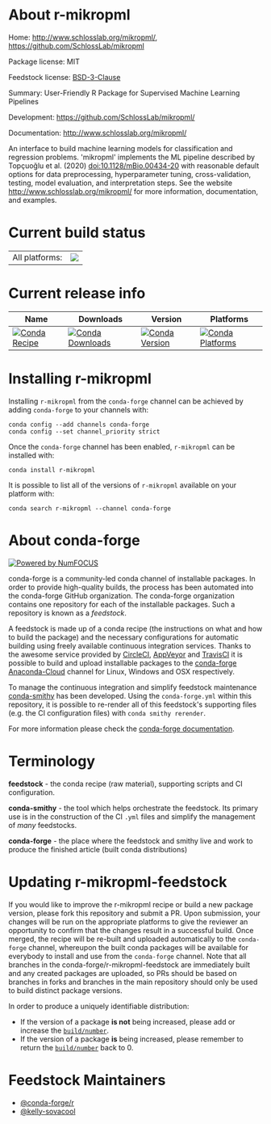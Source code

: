About r-mikropml
================

Home: http://www.schlosslab.org/mikropml/, https://github.com/SchlossLab/mikropml

Package license: MIT

Feedstock license: [BSD-3-Clause](https://github.com/conda-forge/r-mikropml-feedstock/blob/master/LICENSE.txt)

Summary: User-Friendly R Package for Supervised Machine Learning Pipelines

Development: https://github.com/SchlossLab/mikropml/

Documentation: http://www.schlosslab.org/mikropml/

An interface to build machine learning models for classification and regression problems. 'mikropml' implements the ML pipeline described by Topçuoğlu et al. (2020) <doi:10.1128/mBio.00434-20> with reasonable default options for data preprocessing, hyperparameter tuning, cross-validation, testing, model evaluation, and interpretation steps. See the website <http://www.schlosslab.org/mikropml/> for more information, documentation, and examples.

Current build status
====================


<table><tr><td>All platforms:</td>
    <td>
      <a href="https://dev.azure.com/conda-forge/feedstock-builds/_build/latest?definitionId=11288&branchName=master">
        <img src="https://dev.azure.com/conda-forge/feedstock-builds/_apis/build/status/r-mikropml-feedstock?branchName=master">
      </a>
    </td>
  </tr>
</table>

Current release info
====================

| Name | Downloads | Version | Platforms |
| --- | --- | --- | --- |
| [![Conda Recipe](https://img.shields.io/badge/recipe-r--mikropml-green.svg)](https://anaconda.org/conda-forge/r-mikropml) | [![Conda Downloads](https://img.shields.io/conda/dn/conda-forge/r-mikropml.svg)](https://anaconda.org/conda-forge/r-mikropml) | [![Conda Version](https://img.shields.io/conda/vn/conda-forge/r-mikropml.svg)](https://anaconda.org/conda-forge/r-mikropml) | [![Conda Platforms](https://img.shields.io/conda/pn/conda-forge/r-mikropml.svg)](https://anaconda.org/conda-forge/r-mikropml) |

Installing r-mikropml
=====================

Installing `r-mikropml` from the `conda-forge` channel can be achieved by adding `conda-forge` to your channels with:

```
conda config --add channels conda-forge
conda config --set channel_priority strict
```

Once the `conda-forge` channel has been enabled, `r-mikropml` can be installed with:

```
conda install r-mikropml
```

It is possible to list all of the versions of `r-mikropml` available on your platform with:

```
conda search r-mikropml --channel conda-forge
```


About conda-forge
=================

[![Powered by
NumFOCUS](https://img.shields.io/badge/powered%20by-NumFOCUS-orange.svg?style=flat&colorA=E1523D&colorB=007D8A)](https://numfocus.org)

conda-forge is a community-led conda channel of installable packages.
In order to provide high-quality builds, the process has been automated into the
conda-forge GitHub organization. The conda-forge organization contains one repository
for each of the installable packages. Such a repository is known as a *feedstock*.

A feedstock is made up of a conda recipe (the instructions on what and how to build
the package) and the necessary configurations for automatic building using freely
available continuous integration services. Thanks to the awesome service provided by
[CircleCI](https://circleci.com/), [AppVeyor](https://www.appveyor.com/)
and [TravisCI](https://travis-ci.com/) it is possible to build and upload installable
packages to the [conda-forge](https://anaconda.org/conda-forge)
[Anaconda-Cloud](https://anaconda.org/) channel for Linux, Windows and OSX respectively.

To manage the continuous integration and simplify feedstock maintenance
[conda-smithy](https://github.com/conda-forge/conda-smithy) has been developed.
Using the ``conda-forge.yml`` within this repository, it is possible to re-render all of
this feedstock's supporting files (e.g. the CI configuration files) with ``conda smithy rerender``.

For more information please check the [conda-forge documentation](https://conda-forge.org/docs/).

Terminology
===========

**feedstock** - the conda recipe (raw material), supporting scripts and CI configuration.

**conda-smithy** - the tool which helps orchestrate the feedstock.
                   Its primary use is in the construction of the CI ``.yml`` files
                   and simplify the management of *many* feedstocks.

**conda-forge** - the place where the feedstock and smithy live and work to
                  produce the finished article (built conda distributions)


Updating r-mikropml-feedstock
=============================

If you would like to improve the r-mikropml recipe or build a new
package version, please fork this repository and submit a PR. Upon submission,
your changes will be run on the appropriate platforms to give the reviewer an
opportunity to confirm that the changes result in a successful build. Once
merged, the recipe will be re-built and uploaded automatically to the
`conda-forge` channel, whereupon the built conda packages will be available for
everybody to install and use from the `conda-forge` channel.
Note that all branches in the conda-forge/r-mikropml-feedstock are
immediately built and any created packages are uploaded, so PRs should be based
on branches in forks and branches in the main repository should only be used to
build distinct package versions.

In order to produce a uniquely identifiable distribution:
 * If the version of a package **is not** being increased, please add or increase
   the [``build/number``](https://docs.conda.io/projects/conda-build/en/latest/resources/define-metadata.html#build-number-and-string).
 * If the version of a package **is** being increased, please remember to return
   the [``build/number``](https://docs.conda.io/projects/conda-build/en/latest/resources/define-metadata.html#build-number-and-string)
   back to 0.

Feedstock Maintainers
=====================

* [@conda-forge/r](https://github.com/conda-forge/r/)
* [@kelly-sovacool](https://github.com/kelly-sovacool/)

